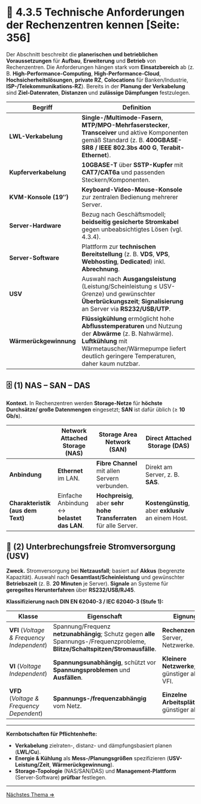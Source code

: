 # 🏢 4.3.5 Technische Anforderungen der Rechenzentren kennen [Seite: 356]

Der Abschnitt beschreibt die **planerischen und betrieblichen Voraussetzungen** für **Aufbau**, **Erweiterung** und **Betrieb** von Rechenzentren. Die Anforderungen hängen stark vom **Einsatzbereich** ab (z. B. **High-Performance-Computing**, **High-Performance-Cloud**, **Hochsicherheitslösungen**, **private RZ**, **Colocations** für Banken/Industrie, **ISP-/Telekommunikations-RZ**). Bereits in der **Planung der Verkabelung** sind **Ziel-Datenraten**, **Distanzen** und **zulässige Dämpfungen** festzulegen. 

| Begriff                | Definition                                                                                                                                                                                                          |
| ---------------------- | ------------------------------------------------------------------------------------------------------------------------------------------------------------------------------------------------------------------- |
| **LWL-Verkabelung**    | **Single-/Multimode-Fasern**, **MTP/MPO-Mehrfaserstecker**, **Transceiver** und aktive Komponenten gemäß Standard (z. B. **400GBASE-SR8 / IEEE 802.3bs 400 G**, **Terabit-Ethernet**).                              |
| **Kupferverkabelung**  | **10GBASE-T** über **SSTP-Kupfer** mit **CAT7/CAT6a** und passenden Steckern/Komponenten.                                                                                                                           |
| **KVM-Konsole (19″)**  | **Keyboard-Video-Mouse-Konsole** zur zentralen Bedienung mehrerer Server.                                                                                                                                           |
| **Server-Hardware**    | Bezug nach Geschäftsmodell; **beidseitig gesicherte Stromkabel** gegen unbeabsichtigtes Lösen (vgl. 4.3.4).                                                                                                         |
| **Server-Software**    | Plattform zur **technischen Bereitstellung** (z. B. **VDS**, **VPS**, **Webhosting**, **Dedicated**) inkl. **Abrechnung**.                                                                                          |
| **USV**                | Auswahl nach **Ausgangsleistung** (Leistung/Scheinleistung ≤ USV-Grenze) und gewünschter **Überbrückungszeit**; **Signalisierung** an Server via **RS232/USB/UTP**.                                                 |
| **Wärmerückgewinnung** | **Flüssigkühlung** ermöglicht hohe **Abflusstemperaturen** und Nutzung der **Abwärme** (z. B. Nahwärme). **Luftkühlung** mit Wärmetauscher/Wärmepumpe liefert deutlich geringere Temperaturen, daher kaum nutzbar.  |

## 🗄️ (1) NAS – SAN – DAS

**Kontext.** In Rechenzentren werden **Storage-Netze** für **höchste Durchsätze/ große Datenmengen** eingesetzt; **SAN** ist dafür üblich (≥ **10 Gb/s**). 

|                                   | **Network Attached Storage (NAS)**         | **Storage Area Network (SAN)**                                     | **Direct Attached Storage (DAS)**                    |
| --------------------------------- | ------------------------------------------ | ------------------------------------------------------------------ | ---------------------------------------------------- |
| **Anbindung**                     | **Ethernet** im LAN.                       | **Fibre Channel** mit allen Servern verbunden.                     | Direkt am Server, z. B. **SAS**.                     |
| **Charakteristik (aus dem Text)** | Einfache Anbindung ↔ **belastet das LAN**. | **Hochpreisig**, aber **sehr hohe Transferraten** für alle Server. | **Kostengünstig**, aber **exklusiv** an einem Host.  |

## 🔋 (2) Unterbrechungsfreie Stromversorgung (**USV**)

**Zweck.** Stromversorgung bei **Netzausfall**; basiert auf **Akkus** (begrenzte Kapazität). Auswahl nach **Gesamtlast/Scheinleistung** und gewünschter **Betriebszeit** (z. B. **20 Minuten** je Server). **Signale** an Systeme für **geregeltes Herunterfahren** über **RS232/USB/RJ45**.

**Klassifizierung nach DIN EN 62040-3 / IEC 62040-3 (Stufe 1):**

| **Klasse**                                  | **Eigenschaft**                                                                                                                  | **Eignung**                                    |
| ------------------------------------------- | -------------------------------------------------------------------------------------------------------------------------------- | ---------------------------------------------- |
| **VFI** (*Voltage & Frequency Independent*) | Spannung/Frequenz **netzunabhängig**; Schutz gegen **alle** Spannungs-/Frequenzprobleme, **Blitze/Schaltspitzen/Stromausfälle**. | **Rechenzentren**, Server, Netzwerke.          |
| **VI** (*Voltage Independent*)              | **Spannungsunabhängig**, schützt vor **Spannungsproblemen** und **Ausfällen**.                                                   | **Kleinere Netzwerke**; günstiger als VFI.     |
| **VFD** (*Voltage & Frequency Dependent*)   | **Spannungs-/frequenzabhängig** vom Netz.                                                                                        | **Einzelne Arbeitsplätze**; günstiger als VI.  |

---

**Kernbotschaften für Pflichtenhefte:**

* **Verkabelung** zielraten-, distanz- und dämpfungsbasiert planen (**LWL/Cu**).
* **Energie & Kühlung** als **Mess-/Planungsgrößen** spezifizieren (**USV-Leistung/Zeit**, **Wärmerückgewinnung**).
* **Storage-Topologie** (NAS/SAN/DAS) und **Management-Plattform** (Server-Software) **prüfbar** festlegen.

---


[Nächstes Thema => ](./4.3.6_WAN-Infrastrukturen_unterscheiden.md)